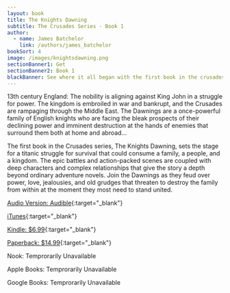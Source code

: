 ```yaml
---
layout: book
title: The Knights Dawning
subtitle: The Crusades Series - Book 1
author: 
  - name: James Batchelor
    link: /authors/james_batchelor
bookSort: 4
image: /images/knightsdawning.png
sectionBanner1: Get
sectionBanner2: Book 1
blackBanner: See where it all began with the first book in the crusades series.
---
```

13th century England: The nobility is aligning against King John in a struggle for power. The kingdom is embroiled in war and bankrupt, and the Crusades are rampaging through the Middle East. The Dawnings are a once-powerful family of English knights who are facing the bleak prospects of their declining power and imminent destruction at the hands of enemies that surround them both at home and abroad...

<!--more-->

The first book in the Crusades series, The Knights Dawning, sets the stage for a titanic struggle for survival that could consume a family, a people, and a kingdom. The epic battles and action-packed scenes are coupled with deep characters and complex relationships that give the story a depth beyond ordinary adventure novels. Join the Dawnings as they feud over power, love, jealousies, and old grudges that threaten to destroy the family from within at the moment they most need to stand united.

[Audio Version: Audible](https://www.audible.com/pd/B0B788KXB6/?source_code=AUDFPWS0223189MWT-BK-ACX0-316433&ref=acx_bty_BK_ACX0_316433_rh_us "Buy from Audible"){:target="_blank"}

[iTunes](https://books.apple.com/us/audiobook/the-knights-dawning-the-crusades-series-book-1-unabridged/id1636570240 "Buy from Apple"){:target="_blank"} 

[Kindle: $6.99](https://www.amazon.com/Knights-Dawning-Crusades-Book-ebook/dp/B0066CBG9A/ref=sr_1_1?dchild=1&keywords=the+knights+dawning+by+James+batelor&qid=1625264959&sr=8-1-spell "Buy from Amazon"){:target="_blank"}

[Paperback: $14.99](https://www.amazon.com/Knights-Dawning-First-Book-Crusades/dp/0984004432/ref=tmm_pap_swatch_0?_encoding=UTF8&qid=1625264959&sr=8-1-spell "Buy from Amazon"){:target="_blank"}

Nook: Temprorarily Unavailable

Apple Books: Temprorarily Unavailable

Google Books: Temprorarily Unavailable


